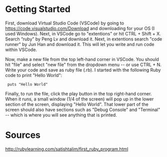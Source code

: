 # Getting Started
First, download Virtual Studio Code (VSCode) by going to https://code.visualstudio.com/Download and downloading for your OS (I used Windows).
Next, in VSCode go to "extentions" or hit CTRL + Shift + X. Search “ruby” by Peng Lv and download it. Next, in extentions search "code runner" by Jun Han and download it. This will let you write and run code within VSCode.

Now, make a new file from the top left-hand corner in VSCode. You should hit "file" and select "new file" from the dropdown menu -- or use CTRL + N.
Write your code and save as ruby file (.rb). I started with the following Ruby code to print "Hello World":
```
 puts "Hello World"
```
Finally, to run the file, click the play button in the top right-hand corner. When it runs, a small window (1/4 of the screen) will pop up in the lower section of the screen, displaying "Hello World". That lower part of the screen should also have sections such as "Debug Console" and "Terminal" -- which is where you will see anything that is printed.

# Sources
http://rubylearning.com/satishtalim/first_ruby_program.html
